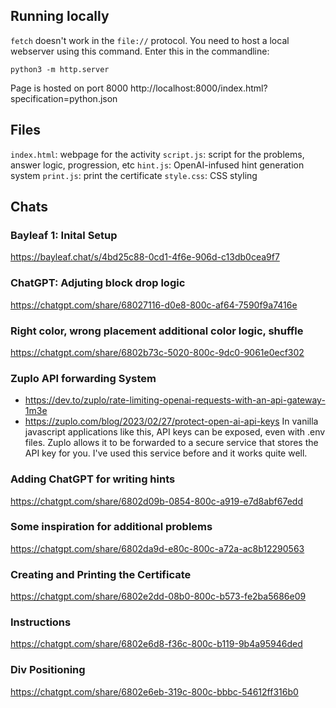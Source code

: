 ## Running locally
`fetch` doesn't work in the `file://` protocol. You need to host a local webserver using this command. Enter this in the commandline:
```shell
python3 -m http.server
```
Page is hosted on port 8000
http://localhost:8000/index.html?specification=python.json


## Files
`index.html`: webpage for the activity
`script.js`: script for the problems, answer logic, progression, etc
`hint.js`: OpenAI-infused hint generation system
`print.js`: print the certificate
`style.css`: CSS styling

## Chats

### Bayleaf 1: Inital Setup
https://bayleaf.chat/s/4bd25c88-0cd1-4f6e-906d-c13db0cea9f7

### ChatGPT: Adjuting block drop logic
https://chatgpt.com/share/68027116-d0e8-800c-af64-7590f9a7416e

### Right color, wrong placement additional color logic, shuffle
https://chatgpt.com/share/6802b73c-5020-800c-9dc0-9061e0ecf302

### Zuplo API forwarding System
- https://dev.to/zuplo/rate-limiting-openai-requests-with-an-api-gateway-1m3e
- https://zuplo.com/blog/2023/02/27/protect-open-ai-api-keys
In vanilla javascript applications like this, API keys can be exposed, even with .env files. Zuplo allows it to be forwarded to a secure service that stores the API key for you. I've used this service before and it works quite well.

### Adding ChatGPT for writing hints
https://chatgpt.com/share/6802d09b-0854-800c-a919-e7d8abf67edd

### Some inspiration for additional problems
https://chatgpt.com/share/6802da9d-e80c-800c-a72a-ac8b12290563

### Creating and Printing the Certificate
https://chatgpt.com/share/6802e2dd-08b0-800c-b573-fe2ba5686e09

### Instructions
https://chatgpt.com/share/6802e6d8-f36c-800c-b119-9b4a95946ded

### Div Positioning
https://chatgpt.com/share/6802e6eb-319c-800c-bbbc-54612ff316b0